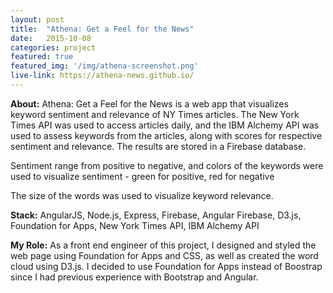 ```yaml
---
layout: post
title:  "Athena: Get a Feel for the News"
date:   2015-10-08
categories: project
featured: true
featured_img: '/img/athena-screenshot.png'
live-link: https://athena-news.github.io/
---
```


**About:**
Athena: Get a Feel for the News is a web app that visualizes keyword sentiment and relevance of NY Times articles. The New York Times API was used to access articles daily, and the IBM Alchemy API was used to assess keywords from the articles, along with scores for respective sentiment and relevance. The results are stored in a Firebase database.

Sentiment range from positive to negative, and colors of the keywords were used to visualize sentiment - green for positive, red for negative

The size of the words was used to visualize keyword relevance.


**Stack:** AngularJS, Node.js, Express, Firebase, Angular Firebase, D3.js, Foundation for Apps, New York Times API, IBM Alchemy API

**My Role:** As a front end engineer of this project, I designed and styled the web page using Foundation for Apps and CSS, as well as created the word cloud using D3.js. I decided to use Foundation for Apps instead of Boostrap since I had previous experience with Bootstrap and Angular. 


